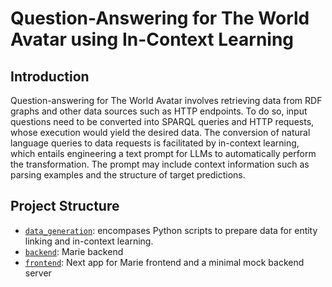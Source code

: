 # Question-Answering for The World Avatar using In-Context Learning

## Introduction

Question-answering for The World Avatar involves retrieving data from RDF graphs and other data sources such as HTTP endpoints. To do so, input questions need to be converted into SPARQL queries and HTTP requests, whose execution would yield the desired data. The conversion of natural language queries to data requests is facilitated by in-context learning, which entails engineering a text prompt for LLMs to automatically perform the transformation. The prompt may include context information such as parsing examples and the structure of target predictions.

## Project Structure

- [`data_generation`](./data_generation): encompases Python scripts to prepare data for entity linking and in-context learning.
- [`backend`](./backend): Marie backend
- [`frontend`](./frontend): Next app for Marie frontend and a minimal mock backend server
